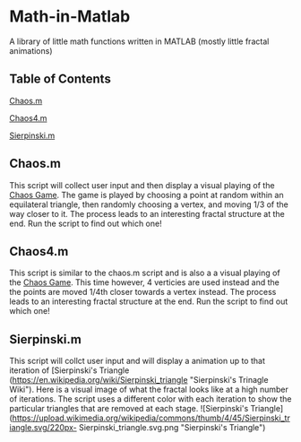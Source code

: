 # Math-in-Matlab
A library of little math functions written in MATLAB (mostly little fractal animations)

## Table of Contents
  [Chaos.m](##Chaos.m)
  
  [Chaos4.m](##Chaos4.m)
  
  [Sierpinski.m](##Sierpinski.m)


## Chaos.m
  This script will collect user input and then display a visual playing of the [Chaos Game](https://en.wikipedia.org/wiki/Chaos_game         "Chaos Game Wiki"). 
  The game is played by choosing a point at random within an equilateral triangle, then randomly choosing a vertex, and moving 1/3 of the
  way closer to it. The process leads to an interesting fractal structure at the end. Run the script to find out which one! 

## Chaos4.m
  This script is similar to the chaos.m script and is also a a visual playing of the [Chaos Game](https://en.wikipedia.org/wiki/Chaos_game   "Chaos Game WIki"). 
  This time however, 4 verticies are used instead and the the points are moved 1/4th closer towards a vertex instead. The process leads
  to an interesting fractal structure at the end. Run the script to find out which one!  

## Sierpinski.m
  This script will collct user input and will display a animation up to that iteration of [Sierpinski's Triangle (https://en.wikipedia.org/wiki/Sierpinski_triangle "Sierpinski's Trinagle Wiki"). 
  Here is a visual image of what the fractal looks like at   a high number of iterations. The script uses a different color with each
  iteration to show the particular triangles that are removed at   each stage.
  ![Sierpinski's Triangle](https://upload.wikimedia.org/wikipedia/commons/thumb/4/45/Sierpinski_triangle.svg/220px- Sierpinski_triangle.svg.png "Sierpinski's Triangle")
